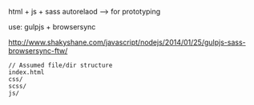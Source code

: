 
html + js + sass autorelaod --> for prototyping 

use:  gulpjs + browsersync

http://www.shakyshane.com/javascript/nodejs/2014/01/25/gulpjs-sass-browsersync-ftw/


```
// Assumed file/dir structure
index.html
css/
scss/
js/
```
